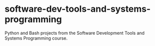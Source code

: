 # software-dev-tools-and-systems-programming
Python and Bash projects from the Software Development Tools and Systems Programming course.
